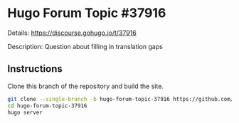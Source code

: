 # Hugo Forum Topic #37916

Details: <https://discourse.gohugo.io/t/37916>

Description: Question about filling in translation gaps

## Instructions

Clone this branch of the repository and build the site.

```bash
git clone --single-branch -b hugo-forum-topic-37916 https://github.com/jmooring/hugo-testing hugo-forum-topic-37916
cd hugo-forum-topic-37916
hugo server
```
